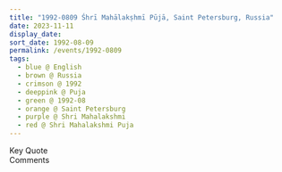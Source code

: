 ```yaml
---
title: "1992-0809 Śhrī Mahālakṣhmī Pūjā, Saint Petersburg, Russia"
date: 2023-11-11
display_date: 
sort_date: 1992-08-09
permalink: /events/1992-0809
tags:
  - blue @ English
  - brown @ Russia
  - crimson @ 1992
  - deeppink @ Puja
  - green @ 1992-08
  - orange @ Saint Petersburg
  - purple @ Shri Mahalakshmi
  - red @ Shri Mahalakshmi Puja
---
```


<wave-list>
  <list-title color="green" width="75">Key Quote</list-title>
  <list-item color="BlanchedAlmond"  width="200"></list-item>
  <list-item color="Lavender"></list-item>
  <list-item color="BlanchedAlmond"></list-item>
</wave-list>

<br>

<wave-list>
  <list-title color="green" width="75">Comments</list-title>
  <list-item color="BlanchedAlmond"  width="200"></list-item>
  <list-item color="Lavender"></list-item>
  <list-item color="BlanchedAlmond"></list-item>
</wave-list>